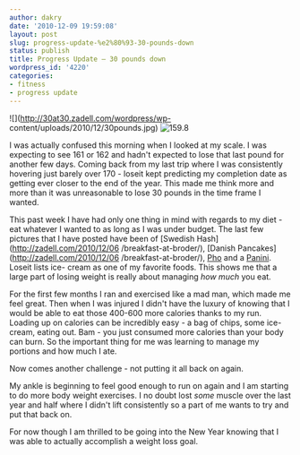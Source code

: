 ```yaml
---
author: dakry
date: '2010-12-09 19:59:08'
layout: post
slug: progress-update-%e2%80%93-30-pounds-down
status: publish
title: Progress Update – 30 pounds down
wordpress_id: '4220'
categories:
- fitness
- progress update
---
```


![](http://30at30.zadell.com/wordpress/wp-
content/uploads/2010/12/30pounds.jpg)
![159.8](http://farm6.static.flickr.com/5163/5247320766_bb6be9ff9e.jpg)

I was actually confused this morning when I looked at my scale. I was
expecting to see 161 or 162 and hadn't expected to lose that last pound for
another few days. Coming back from my last trip where I was consistently
hovering just barely over 170 - loseit kept predicting my completion date as
getting ever closer to the end of the year. This made me think more and more
than it was unreasonable to lose 30 pounds in the time frame I wanted.

This past week I have had only one thing in mind with regards to my diet - eat
whatever I wanted to as long as I was under budget. The last few pictures that
I have posted have been of [Swedish Hash](http://zadell.com/2010/12/06
/breakfast-at-broder/), [Danish Pancakes](http://zadell.com/2010/12/06
/breakfast-at-broder/), [Pho](http://zadell.com/2010/12/06/pho-dalat/) and a
[Panini](http://zadell.com/2010/12/08/rocking-frog-cafe/). Loseit lists ice-
cream as one of my favorite foods. This shows me that a large part of losing
weight is really about managing _how much_ you eat.

For the first few months I ran and exercised like a mad man, which made me
feel great. Then when I was injured I didn't have the luxury of knowing that I
would be able to eat those 400-600 more calories thanks to my run. Loading up
on calories can be incredibly easy - a bag of chips, some ice-cream, eating
out. Bam - you just consumed more calories than your body can burn. So the
important thing for me was learning to manage my portions and how much I ate.

Now comes another challenge - not putting it all back on again.

My ankle is beginning to feel good enough to run on again and I am starting to
do more body weight exercises. I no doubt lost _some_ muscle over the last
year and half where I didn't lift consistently so a part of me wants to try
and put that back on.

For now though I am thrilled to be going into the New Year knowing that I was
able to actually accomplish a weight loss goal.

